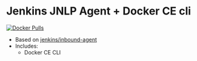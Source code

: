 # Jenkins JNLP Agent + Docker CE cli

[![Docker Pulls](https://img.shields.io/docker/pulls/ermescs/jenkins-jnlp-agent_docker-cli.svg)](https://hub.docker.com/r/ermescs/jenkins-jnlp-agent_docker-cli/)

* Based on [jenkins/inbound-agent](https://hub.docker.com/r/jenkins/inbound-agent/)
* Includes:
    * Docker CE CLI
